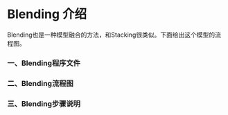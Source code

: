 # Blending 介绍

Blending也是一种模型融合的方法，和Stacking很类似。下面给出这个模型的流程图。

### 一、Blending程序文件


### 二、Blending流程图


### 三、Blending步骤说明




